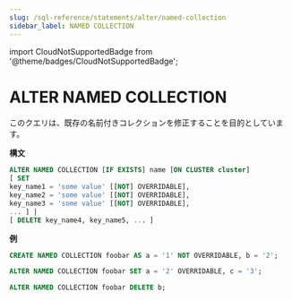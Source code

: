 ```yaml
---
slug: /sql-reference/statements/alter/named-collection
sidebar_label: NAMED COLLECTION
---
```


import CloudNotSupportedBadge from '@theme/badges/CloudNotSupportedBadge';

<CloudNotSupportedBadge />


# ALTER NAMED COLLECTION

このクエリは、既存の名前付きコレクションを修正することを目的としています。

**構文**

```sql
ALTER NAMED COLLECTION [IF EXISTS] name [ON CLUSTER cluster]
[ SET
key_name1 = 'some value' [[NOT] OVERRIDABLE],
key_name2 = 'some value' [[NOT] OVERRIDABLE],
key_name3 = 'some value' [[NOT] OVERRIDABLE],
... ] |
[ DELETE key_name4, key_name5, ... ]
```

**例**

```sql
CREATE NAMED COLLECTION foobar AS a = '1' NOT OVERRIDABLE, b = '2';

ALTER NAMED COLLECTION foobar SET a = '2' OVERRIDABLE, c = '3';

ALTER NAMED COLLECTION foobar DELETE b;
```
